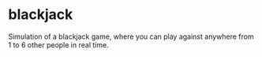 # blackjack
Simulation of a blackjack game, where you can play against anywhere from 1 to 6 other people in real time.
